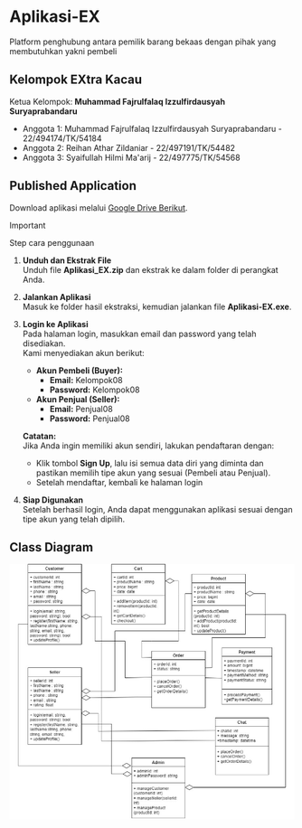 # Aplikasi-EX
Platform penghubung antara pemilik barang bekaas dengan pihak yang membutuhkan yakni pembeli

## Kelompok EXtra Kacau
Ketua Kelompok: **Muhammad Fajrulfalaq Izzulfirdausyah Suryaprabandaru**
- Anggota 1: Muhammad Fajrulfalaq Izzulfirdausyah Suryaprabandaru - 22/494174/TK/54184
- Anggota 2: Reihan Athar Zildaniar - 22/497191/TK/54482
- Anggota 3: Syaifullah Hilmi Ma'arij - 22/497775/TK/54568

## Published Application
Download aplikasi melalui [Google Drive Berikut](https://drive.google.com/drive/folders/1k3OS3MckD9MT_3TQ6qCjZG9SzSVRz9db?usp=drive_link).


> [!IMPORTANT]
> Step cara penggunaan
1. **Unduh dan Ekstrak File**  
   Unduh file **Aplikasi_EX.zip** dan ekstrak ke dalam folder di perangkat Anda.

2. **Jalankan Aplikasi**  
   Masuk ke folder hasil ekstraksi, kemudian jalankan file **Aplikasi-EX.exe**.

3. **Login ke Aplikasi**  
   Pada halaman login, masukkan email dan password yang telah disediakan.  
   Kami menyediakan akun berikut:  
   - **Akun Pembeli (Buyer):**  
     - **Email:** Kelompok08  
     - **Password:** Kelompok08  
   - **Akun Penjual (Seller):**  
     - **Email:** Penjual08  
     - **Password:** Penjual08  

   **Catatan:**  
   Jika Anda ingin memiliki akun sendiri, lakukan pendaftaran dengan:  
   - Klik tombol **Sign Up**, lalu isi semua data diri yang diminta dan pastikan memilih tipe akun yang sesuai (Pembeli atau Penjual).
   - Setelah mendaftar, kembali ke halaman login

4. **Siap Digunakan**  
   Setelah berhasil login, Anda dapat menggunakan aplikasi sesuai dengan tipe akun yang telah dipilih.

## Class Diagram
![Image](https://github.com/rhnathar/Aplikasi-EX/blob/main/Aplikasi-EX/img/ClassDiagram.jpg)
